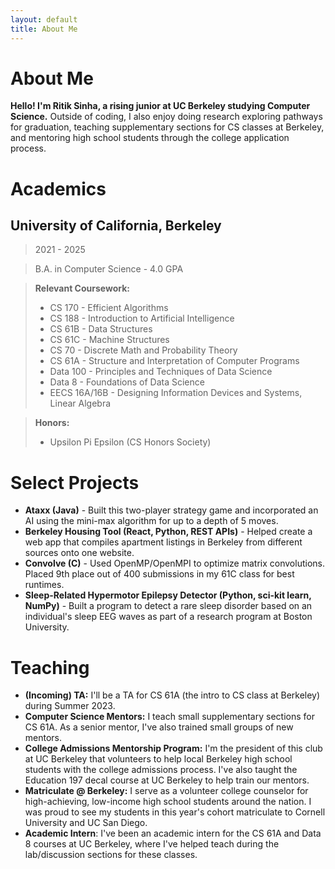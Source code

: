 ```yaml
---
layout: default
title: About Me
---
```

# About Me
**Hello! I'm Ritik Sinha, a rising junior at UC Berkeley studying Computer Science.**
Outside of coding, I also enjoy doing research exploring pathways for graduation, teaching supplementary sections for CS classes at Berkeley, and mentoring high school students through the college application process.  


# Academics

## University of California, Berkeley
> 2021 - 2025

> B.A. in Computer Science - 4.0 GPA

> **Relevant Coursework:**
> * CS 170 - Efficient Algorithms
> * CS 188 - Introduction to Artificial Intelligence
> * CS 61B - Data Structures
> * CS 61C - Machine Structures
> * CS 70 - Discrete Math and Probability Theory
> * CS 61A - Structure and Interpretation of Computer Programs
> * Data 100 - Principles and Techniques of Data Science
> * Data 8 - Foundations of Data Science
> * EECS 16A/16B - Designing Information Devices and Systems, Linear Algebra


> **Honors:**
> * Upsilon Pi Epsilon (CS Honors Society)


# Select Projects
* **Ataxx (Java)** - Built this two-player strategy game and incorporated an AI using the mini-max algorithm for up to a depth of 5 moves.
* **Berkeley Housing Tool (React, Python, REST APIs)** - Helped create a web app that compiles apartment listings in Berkeley from different sources onto one website.
* **Convolve (C)** - Used OpenMP/OpenMPI to optimize matrix convolutions. Placed 9th place out of 400 submissions in my 61C class for best runtimes.
* **Sleep-Related Hypermotor Epilepsy Detector (Python, sci-kit learn, NumPy)** - Built a program to detect a rare sleep disorder based on an individual's sleep EEG waves as part of a research program at Boston University.


# Teaching
*   **(Incoming) TA:** I'll be a TA for CS 61A (the intro to CS class at Berkeley) during Summer 2023.
*   **Computer Science Mentors:** I teach small supplementary sections for CS 61A. As a senior mentor, I've also trained small groups of new mentors.
*   **College Admissions Mentorship Program:** I'm the president of this club at UC Berkeley that volunteers to help local Berkeley high school students with the college admissions process. I've also taught the Education 197 decal course at UC Berkeley to help train our mentors. 
*   **Matriculate @ Berkeley:** I serve as a volunteer college counselor for high-achieving, low-income high school students around the nation. I was proud to see my students in this year's cohort matriculate to Cornell University and UC San Diego.
*   **Academic Intern**: I've been an academic intern for the CS 61A and Data 8 courses at UC Berkeley, where I've helped teach during the lab/discussion sections for these classes.
